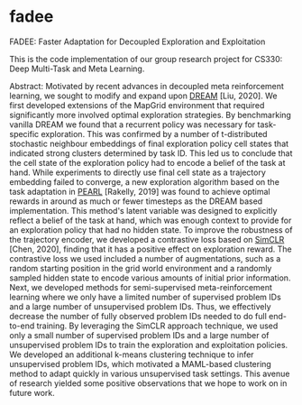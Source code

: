 # fadee
FADEE: Faster Adaptation for Decoupled Exploration and Exploitation

This is the code implementation of our group research project for CS330: Deep Multi-Task and Meta Learning.

Abstract: Motivated by recent advances in decoupled meta reinforcement learning, we sought to modify and expand upon [DREAM](https://arxiv.org/abs/2008.02790) [Liu, 2020]. We first developed extensions of the MapGrid environment that required significantly more involved optimal exploration strategies. By benchmarking vanilla DREAM we found that a recurrent policy was necessary for task-specific exploration. This was confirmed by a number of t-distributed stochastic neighbour embeddings of final exploration policy cell states that indicated strong clusters determined by task ID. This led us to conclude that the cell state of the exploration policy had to encode a belief of the task at hand. While experiments to directly use final cell state as a trajectory embedding failed to converge, a new exploration algorithm based on the task adaptation in [PEARL](https://arxiv.org/abs/1903.08254) [Rakelly, 2019] was found to achieve optimal rewards in around as much or fewer timesteps as the DREAM based implementation. This method's latent variable was designed to explicitly reflect a belief of the task at hand, which was enough context to provide for an exploration policy that had no hidden state. To improve the robustness of the trajectory encoder, we developed a contrastive loss based on [SimCLR](https://arxiv.org/pdf/2002.05709.pdf) [Chen, 2020], finding that it has a positive effect on exploration reward. The contrastive loss we used included a number of augmentations, such as a random starting position in the grid world environment and a randomly sampled hidden state to encode various amounts of initial prior information. Next, we developed methods for semi-supervised meta-reinforcement learning where we only have a limited number of supervised problem IDs and a large number of unsupervised problem IDs. Thus, we effectively decrease the number of fully observed problem IDs needed to do full end-to-end training. By leveraging the SimCLR approach technique, we used only a small number of supervised problem IDs and a large number of unsupervised problem IDs to train the exploration and exploitation policies. We developed an additional k-means clustering technique to  infer unsupervised problem IDs, which motivated a MAML-based clustering method to adapt quickly in various unsupervised task settings. This avenue of research yielded some positive observations that we hope to work on in future work.
